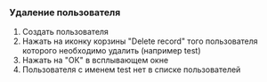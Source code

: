 ### Удаление пользователя

1. Создать пользователя
1. Нажать на иконку корзины "Delete record" того пользователя которого необходимо удалить (например test)
1. Нажать на "ОК" в всплывающем окне
1. Пользователя с именем test нет в списке пользователей
